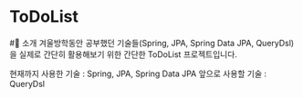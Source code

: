 # ToDoList

#📝 소개
겨울방학동안 공부했던 기술들(Spring, JPA, Spring Data JPA, QueryDsl)을 실제로 간단히 활용해보기 위한 간단한 ToDoList 프로젝트입니다.

현재까지 사용한 기술 : Spring, JPA, Spring Data JPA
앞으로 사용할 기술 : QueryDsl

